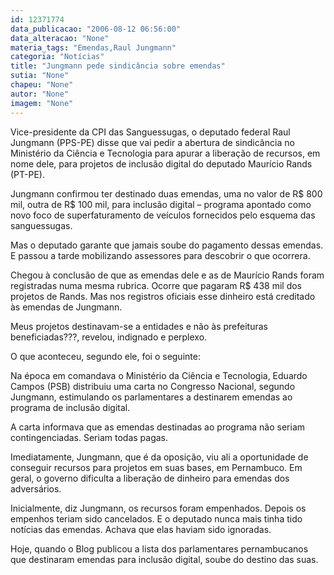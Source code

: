 ```yaml
---
id: 12371774
data_publicacao: "2006-08-12 06:56:00"
data_alteracao: "None"
materia_tags: "Emendas,Raul Jungmann"
categoria: "Notícias"
title: "Jungmann pede sindicância sobre emendas"
sutia: "None"
chapeu: "None"
autor: "None"
imagem: "None"
---
```

<p>Vice-presidente da CPI das Sanguessugas, o deputado federal Raul Jungmann (PPS-PE) disse que vai pedir a abertura de sindicância no Ministério da Ciência e Tecnologia para apurar a liberação de recursos, em nome dele, para projetos de inclusão digital do deputado Maurício Rands (PT-PE).</p>
<p>Jungmann confirmou ter destinado duas emendas, uma no valor de R$ 800 mil, outra de R$ 100 mil, para inclusão digital – programa apontado como novo foco de superfaturamento de veículos fornecidos pelo esquema das sanguessugas.</p>
<p>Mas o deputado garante que jamais soube do pagamento dessas emendas. E passou a tarde mobilizando assessores para descobrir o que ocorrera.</p>
<p>Chegou à conclusão de que as emendas dele e as de Maurício Rands foram registradas numa mesma rubrica. Ocorre que pagaram R$ 438 mil dos projetos de Rands. Mas nos registros oficiais esse dinheiro está creditado às emendas de Jungmann.</p>
<p>Meus projetos destinavam-se a entidades e não às prefeituras beneficiadas???, revelou, indignado e perplexo.</p>
<p>O que aconteceu, segundo ele, foi o seguinte:</p>
<p>Na época em comandava o Ministério da Ciência e Tecnologia, Eduardo Campos (PSB) distribuiu uma carta no Congresso Nacional, segundo Jungmann, estimulando os parlamentares a destinarem emendas ao programa de inclusão digital.</p>
<p>A carta informava que as emendas destinadas ao programa não seriam contingenciadas. Seriam todas pagas.</p>
<p>Imediatamente, Jungmann, que é da oposição, viu ali a oportunidade de conseguir recursos para projetos em suas bases, em Pernambuco. Em geral, o governo dificulta a liberação de dinheiro para emendas dos adversários.</p>
<p>Inicialmente, diz Jungmann, os recursos foram empenhados. Depois os empenhos teriam sido cancelados. E o deputado nunca mais tinha tido notícias das emendas. Achava que elas haviam sido ignoradas.</p>
<p>Hoje, quando o Blog publicou a lista dos parlamentares pernambucanos que destinaram emendas para inclusão digital, soube do destino das suas.</p>
